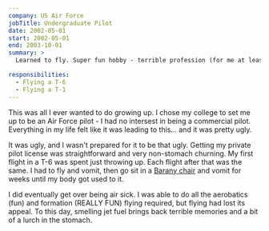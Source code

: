 ```yaml
---
company: US Air Force
jobTitle: Undergraduate Pilot
date: 2002-05-01
start: 2002-05-01
end: 2003-10-01
summary: >
  Learned to fly. Super fun hobby - terrible profession (for me at least). After academics, spent the first month of T-6s air sick, and then ended up being more interested in things like building spreadsheets to quickly calculate required runway lengths under various conditions than actual flying.

responsibilities:
  - Flying a T-6
  - Flying a T-1
---
```


This was all I ever wanted to do growing up. I chose my college to set me up to be an Air Force pilot - I had no intersest in being a commercial pilot. Everything in my life felt like it was leading to this... and it was pretty ugly.

It was ugly, and I wasn't prepared for it to be that ugly. Getting my private pilot license was straightforward and very non-stomach churning. My first flight in a T-6 was spent just throwing up. Each flight after that was the same. I had to fly and vomit, then go sit in a [Barany chair](https://en.wikipedia.org/wiki/Bárány_chair) and vomit for weeks until my body got used to it.

I did eventually get over being air sick. I was able to do all the aerobatics (fun) and formation (REALLY FUN) flying required, but flying had lost its appeal. To this day, smelling jet fuel brings back terrible memories and a bit of a lurch in the stomach.
